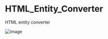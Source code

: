 # HTML_Entity_Converter
 HTML entity converter

![image](https://user-images.githubusercontent.com/24660683/63548982-7af29900-c4fd-11e9-90a4-399bb9e497b2.PNG)
